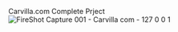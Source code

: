 Carvilla.com Complete Prject
![FireShot Capture 001 - Carvilla com - 127 0 0 1](https://github.com/PrinceKashyap08/Carvilla.com/assets/153056595/0c84a844-cf20-4020-8433-19b22a4584d0)

